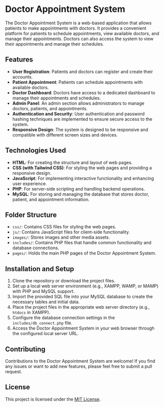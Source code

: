 # Doctor Appointment System

The Doctor Appointment System is a web-based application that allows patients to make appointments with doctors. It provides a convenient platform for patients to schedule appointments, view available doctors, and manage their appointments. Doctors can also access the system to view their appointments and manage their schedules.

## Features

- **User Registration**: Patients and doctors can register and create their accounts.
- **Patient Appointment**: Patients can schedule appointments with available doctors.
- **Doctor Dashboard**: Doctors have access to a dedicated dashboard to manage their appointments and schedules.
- **Admin Panel**: An admin section allows administrators to manage doctors, patients, and appointments.
- **Authentication and Security**: User authentication and password hashing techniques are implemented to ensure secure access to the system.
- **Responsive Design**: The system is designed to be responsive and compatible with different screen sizes and devices.

## Technologies Used

- **HTML**: For creating the structure and layout of web pages.
- **CSS (with Tailwind CSS)**: For styling the web pages and providing a responsive design.
- **JavaScript**: For implementing interactive functionality and enhancing user experience.
- **PHP**: For server-side scripting and handling backend operations.
- **MySQL**: For storing and managing the database that stores doctor, patient, and appointment information.

## Folder Structure

- `css/`: Contains CSS files for styling the web pages.
- `js/`: Contains JavaScript files for client-side functionality.
- `images/`: Stores images and other media assets.
- `includes/`: Contains PHP files that handle common functionality and database connections.
- `pages/`: Holds the main PHP pages of the Doctor Appointment System.

## Installation and Setup

1. Clone the repository or download the project files.
2. Set up a local web server environment (e.g., XAMPP, WAMP, or MAMP) with PHP and MySQL support.
3. Import the provided SQL file into your MySQL database to create the necessary tables and initial data.
4. Place the project files in the appropriate web server directory (e.g., `htdocs` in XAMPP).
5. Configure the database connection settings in the `includes/db_connect.php` file.
6. Access the Doctor Appointment System in your web browser through the configured local server URL.

## Contributing

Contributions to the Doctor Appointment System are welcome! If you find any issues or want to add new features, please feel free to submit a pull request.

## License

This project is licensed under the [MIT License](LICENSE).
